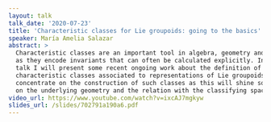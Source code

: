 ```yaml
---
layout: talk
talk_date: '2020-07-23'
title: 'Characteristic classes for Lie groupoids: going to the basics'
speaker: María Amelia Salazar
abstract: >
  Characteristic classes are an important tool in algebra, geometry and topology
  as they encode invariants that can often be calculated explicitly. In this
  talk I will present some recent ongoing work about the definition of
  characteristic classes associated to representations of Lie groupoids. I will
  concentrate on the construction of such classes as this will shine some light
  on the underlying geometry and the relation with the classifying space.
video_url: https://www.youtube.com/watch?v=ixcAJ7mgkyw
slides_url: /slides/702791a190a6.pdf
---
```

